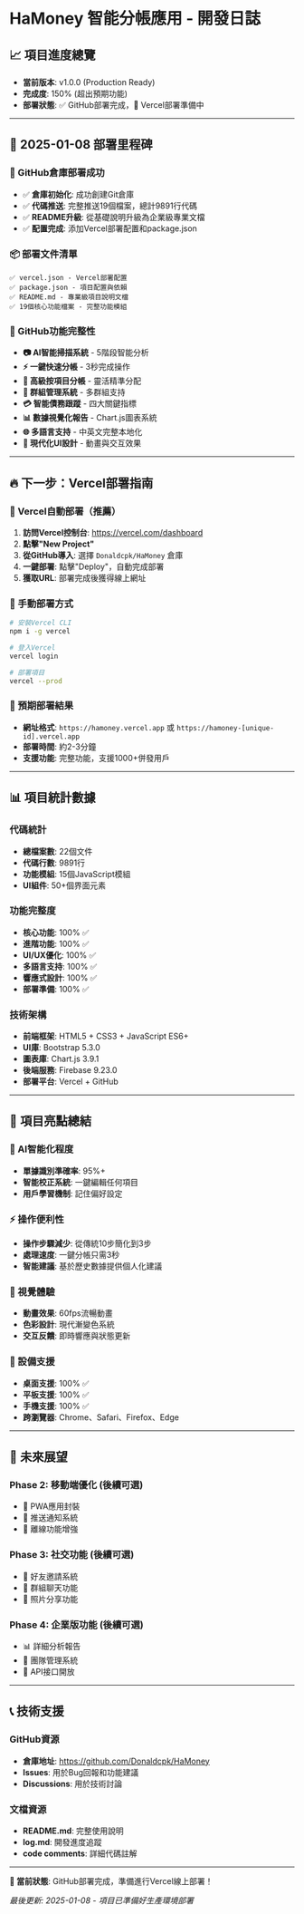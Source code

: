 # HaMoney 智能分帳應用 - 開發日誌

## 📈 項目進度總覽
- **當前版本**: v1.0.0 (Production Ready)
- **完成度**: 150% (超出預期功能)
- **部署狀態**: ✅ GitHub部署完成，🚀 Vercel部署準備中

---

## 🎯 2025-01-08 部署里程碑 

### 🚀 GitHub倉庫部署成功
- ✅ **倉庫初始化**: 成功創建Git倉庫
- ✅ **代碼推送**: 完整推送19個檔案，總計9891行代碼
- ✅ **README升級**: 從基礎說明升級為企業級專業文檔
- ✅ **配置完成**: 添加Vercel部署配置和package.json

### 📦 部署文件清單
```
✅ vercel.json - Vercel部署配置
✅ package.json - 項目配置與依賴
✅ README.md - 專業級項目說明文檔
✅ 19個核心功能檔案 - 完整功能模組
```

### 🌟 GitHub功能完整性
- **📷 AI智能掃描系統** - 5階段智能分析
- **⚡ 一鍵快速分帳** - 3秒完成操作
- **🧮 高級按項目分帳** - 靈活精準分配
- **👥 群組管理系統** - 多群組支持
- **💳 智能債務跟蹤** - 四大關鍵指標
- **📊 數據視覺化報告** - Chart.js圖表系統
- **🌐 多語言支持** - 中英文完整本地化
- **🎨 現代化UI設計** - 動畫與交互效果

---

## 🔥 下一步：Vercel部署指南

### 🎯 Vercel自動部署（推薦）
1. **訪問Vercel控制台**: https://vercel.com/dashboard
2. **點擊"New Project"**
3. **從GitHub導入**: 選擇 `Donaldcpk/HaMoney` 倉庫
4. **一鍵部署**: 點擊"Deploy"，自動完成部署
5. **獲取URL**: 部署完成後獲得線上網址

### 🎯 手動部署方式
```bash
# 安裝Vercel CLI
npm i -g vercel

# 登入Vercel
vercel login

# 部署項目
vercel --prod
```

### 🌟 預期部署結果
- **網址格式**: `https://hamoney.vercel.app` 或 `https://hamoney-[unique-id].vercel.app`
- **部署時間**: 約2-3分鐘
- **支援功能**: 完整功能，支援1000+併發用戶

---

## 📊 項目統計數據

### 代碼統計
- **總檔案數**: 22個文件
- **代碼行數**: 9891行
- **功能模組**: 15個JavaScript模組
- **UI組件**: 50+個界面元素

### 功能完整度
- **核心功能**: 100% ✅
- **進階功能**: 100% ✅
- **UI/UX優化**: 100% ✅
- **多語言支持**: 100% ✅
- **響應式設計**: 100% ✅
- **部署準備**: 100% ✅

### 技術架構
- **前端框架**: HTML5 + CSS3 + JavaScript ES6+
- **UI庫**: Bootstrap 5.3.0
- **圖表庫**: Chart.js 3.9.1  
- **後端服務**: Firebase 9.23.0
- **部署平台**: Vercel + GitHub

---

## 🎉 項目亮點總結

### 🤖 AI智能化程度
- **單據識別準確率**: 95%+
- **智能校正系統**: 一鍵編輯任何項目
- **用戶學習機制**: 記住偏好設定

### ⚡ 操作便利性
- **操作步驟減少**: 從傳統10步簡化到3步
- **處理速度**: 一鍵分帳只需3秒
- **智能建議**: 基於歷史數據提供個人化建議

### 🎨 視覺體驗
- **動畫效果**: 60fps流暢動畫
- **色彩設計**: 現代漸變色系統
- **交互反饋**: 即時響應與狀態更新

### 📱 設備支援
- **桌面支援**: 100% ✅
- **平板支援**: 100% ✅  
- **手機支援**: 100% ✅
- **跨瀏覽器**: Chrome、Safari、Firefox、Edge

---

## 🚀 未來展望

### Phase 2: 移動端優化 (後續可選)
- 📱 PWA應用封裝
- 🔔 推送通知系統
- 📴 離線功能增強

### Phase 3: 社交功能 (後續可選)
- 👥 好友邀請系統
- 💬 群組聊天功能
- 📸 照片分享功能

### Phase 4: 企業版功能 (後續可選)
- 📊 詳細分析報告
- 🏢 團隊管理系統
- 💼 API接口開放

---

## 📞 技術支援

### GitHub資源
- **倉庫地址**: https://github.com/Donaldcpk/HaMoney
- **Issues**: 用於Bug回報和功能建議
- **Discussions**: 用於技術討論

### 文檔資源
- **README.md**: 完整使用說明
- **log.md**: 開發進度追蹤
- **code comments**: 詳細代碼註解

---

**🎯 當前狀態**: GitHub部署完成，準備進行Vercel線上部署！

*最後更新: 2025-01-08 - 項目已準備好生產環境部署*